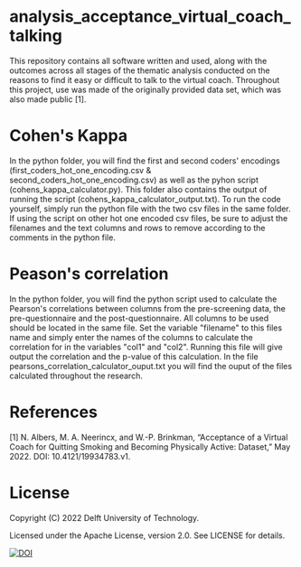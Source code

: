 # analysis_acceptance_virtual_coach_talking
This repository contains all software written and used, along with the outcomes across all stages of the thematic analysis conducted on the reasons to find it easy or difficult to talk to the virtual coach. Throughout this project, use was made of the originally provided data set, which was also made public [1].

# Cohen's Kappa 
In the python folder, you will find the first and second coders' encodings (first_coders_hot_one_encoding.csv & second_coders_hot_one_encoding.csv) as well as the pyhon script (cohens_kappa_calculator.py). This folder also contains the output of running the script (cohens_kappa_calculator_output.txt). To run the code yourself, simply run the python file with the two csv files in the same folder. If using the script on other hot one encoded csv files, be sure to adjust the filenames and the text columns and rows to remove according to the comments in the python file.

# Peason's correlation
In the python folder, you will find the python script used to calculate the Pearson's correlations between columns from the pre-screening data, the pre-questionnaire and the post-questionnaire. All columns to be used should be located in the same file. Set the variable "filename" to this files name and simply enter the names of the columns to calculate the correlation for in the variables "col1" and "col2". Running this file will give output the correlation and the p-value of this calculation. In the file pearsons_correlation_calculator_ouput.txt you will find the ouput of the files calculated throughout the research. 

# References
[1] N. Albers, M. A. Neerincx, and W.-P. Brinkman, “Acceptance of a Virtual Coach for Quitting Smoking and Becoming Physically Active: Dataset,” May 2022. DOI: 10.4121/19934783.v1.


# License
Copyright (C) 2022 Delft University of Technology.

Licensed under the Apache License, version 2.0. See LICENSE for details.

[![DOI](https://zenodo.org/badge/500115034.svg)](https://zenodo.org/badge/latestdoi/500115034)
